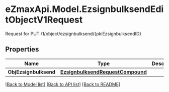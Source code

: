 # eZmaxApi.Model.EzsignbulksendEditObjectV1Request
Request for PUT /1/object/ezsignbulksend/{pkiEzsignbulksendID}

## Properties

Name | Type | Description | Notes
------------ | ------------- | ------------- | -------------
**ObjEzsignbulksend** | [**EzsignbulksendRequestCompound**](EzsignbulksendRequestCompound.md) |  | 

[[Back to Model list]](../README.md#documentation-for-models) [[Back to API list]](../README.md#documentation-for-api-endpoints) [[Back to README]](../README.md)

